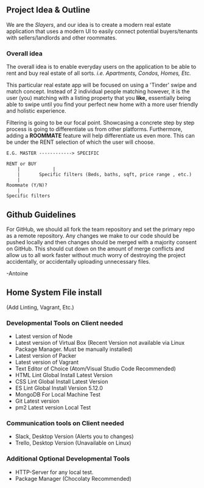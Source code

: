 ## Project Idea & Outline

We are the _Slayers_, and our idea is to create a modern real estate application that uses a modern UI to easily connect potential buyers/tenants with sellers/landlords and other roommates.

### Overall idea

The overall idea is to enable everyday users on the application to be able to rent and buy real estate of all sorts. _i.e. Apartments, Condos, Homes, Etc._

This particular real estate app will be focused on using a 'Tinder' swipe and match concept. Instead of 2 individual people matching however, it is the user (you) matching with a listing property that you **like,** essentially being able to swipe until you find your perfect new home with a more user friendly and holistic experience.

Filtering is going to be our focal point. Showcasing a concrete step by step process is going to differentiate us from other platforms. Furthermore, adding a **ROOMMATE** feature will help differentiate us even more. This can be under the RENT selection of which the user will choose.

```
E.G. MASTER ------------> SPECIFIC

RENT or BUY
    |            |
    |       Specific filters (Beds, baths, sqft, price range , etc.)
    |
Roommate (Y/N)?
    |
Specific filters
```

## Github Guidelines

For GitHub, we should all fork the team repository and set the primary repo as a remote repository. Any changes we make to our code should be pushed locally and then changes should be merged with a majority consent on GitHub. This should cut down on the amount of merge conflicts and allow us to all work faster without much worry of destroying the project accidentally, or accidentally uploading unnecessary files.

-Antoine

## Home System File install

(Add Linting, Vagrant, Etc.)

### Developmental Tools on Client needed
- Latest version of Node
- Latest version of Virtual Box (Recent Version not available via Linux Package Manager. Must be manually installed)
- Latest version of Packer
- Latest version of Vagrant
- Text Editor of Choice (Atom/Visual Studio Code Recommended)
- HTML Lint Global Install Latest Version
- CSS Lint Global Install Latest Version
- ES Lint Global Install Version 5.12.0
- MongoDB For Local Machine Test
- Git Latest version
- pm2 Latest version Local Test

### Communication tools on Client needed
- Slack, Desktop Version (Alerts you to changes)
- Trello, Desktop Version (Unavailable on Linux)

### Additional Optional Developmental Tools
- HTTP-Server for any local test.
- Package Manager (Chocolaty Recommended)
